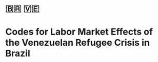 # :brazil: :venezuela:
# Codes for Labor Market Effects of the Venezuelan Refugee Crisis in Brazil

